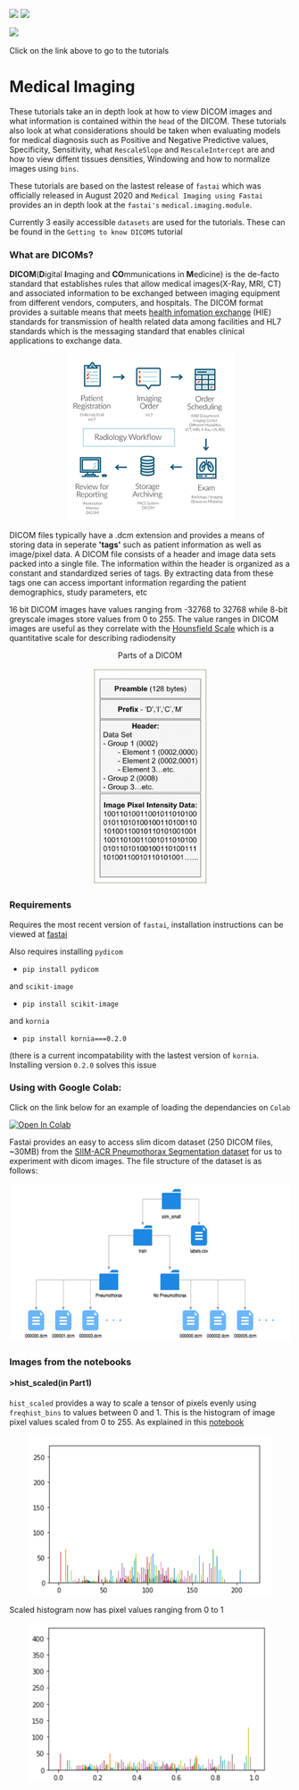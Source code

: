 [//]: # (BADGES SECTION: change `fastai` with your GitHub username and `fastpages` with the name of your repo)

![](https://github.com/asvcode/MedicalImaging/workflows/CI/badge.svg)
![](https://github.com/asvcode/MedicalImaging/workflows/GH-Pages%20Status/badge.svg)


[![](https://img.shields.io/static/v1?label=Medical%20Imaging%20Tutorial&message=link&labelColor=2f363d&color=blue&style=flat&logo=github&logoColor=959da5)](https://asvcode.github.io/MedicalImaging/)

[//]: # (END OF BADGES SECTION)

Click on the link above to go to the tutorials

# Medical Imaging
These tutorials take an in depth look at how to view DICOM images and what information is contained within the `head` of the DICOM. These tutorials also look at what considerations should be taken when evaluating models for medical diagnosis such as Positive and Negative Predictive values, Specificity, Sensitivity, what `RescaleSlope` and `RescaleIntercept` are and how to view diffent tissues densities, Windowing and how to normalize images using `bins`.  

These tutorials are based on the lastest release of `fastai` which was officially released in August 2020 and `Medical Imaging using Fastai` provides an in depth look at the `fastai's` `medical.imaging.module`.

Currently 3 easily accessible `datasets` are used for the tutorials.  These can be found in the `Getting to know DICOMS` tutorial

### What are DICOMs?

**DICOM**(**D**igital **I**maging and **CO**mmunications in **M**edicine) is the de-facto standard that establishes rules that allow medical images(X-Ray, MRI, CT) and associated information to be exchanged between imaging equipment from different vendors, computers, and hospitals. The DICOM format provides a suitable means that meets [health infomation exchange](https://www.himss.org/interoperability-and-health-information-exchange) (HIE) standards for transmission of health related data among facilities and HL7 standards which is the messaging standard that enables clinical applications to exchange data.

<p align="center">
  <img width="300" height="300" src="images/dicom_wf.PNG">
</p>

DICOM files typically have a .dcm extension and provides a means of storing data in seperate **'tags'** such as patient information as well as image/pixel data. A DICOM file consists of a header and image data sets packed into a single file. The information within the header is organized as a constant and standardized series of tags. By extracting data from these tags one can access important information regarding the patient demographics, study parameters, etc

16 bit DICOM images have values ranging from -32768 to 32768 while 8-bit greyscale images store values from 0 to 255. The value ranges in DICOM images are useful as they correlate with the [Hounsfield Scale](https://en.wikipedia.org/wiki/Hounsfield_scale) which is a quantitative scale for describing radiodensity


<p align="center">
  Parts of a DICOM
</p>


<p align="center">
  <img width="208" height="388" src="images/dicom_.PNG">
</p>

### Requirements

Requires the most recent version of `fastai`, installation instructions can be viewed at [fastai](https://github.com/fastai/fastai)

Also requires installing `pydicom`

- `pip install pydicom`

and `scikit-image`

- `pip install scikit-image`

and `kornia`

- `pip install kornia===0.2.0`

(there is a current incompatability with the lastest version of `kornia`.  Installing version `0.2.0` solves this issue

### Using with Google Colab:

Click on the link below for an example of loading the dependancies on `Colab`

[![Open In Colab](https://colab.research.google.com/assets/colab-badge.svg)](https://colab.research.google.com/drive/12yzCUieRREEb535XVbPzSzjv_7YUuTeb?usp=sharing)


Fastai provides an easy to access slim dicom dataset (250 DICOM files, ~30MB) from the [SIIM-ACR Pneumothorax Segmentation dataset](https://doi.org/10.1007/s10278-019-00299-9) for us to experiment with dicom images.  The file structure of the dataset is as follows:

<p align="center">
  <img width="600" height="284" src="images/dicom.PNG">
</p>

### Images from the notebooks

#### >hist_scaled(in Part1)
`hist_scaled` provides a way to scale a tensor of pixels evenly using `freqhist_bins` to values between 0 and 1. This is the histogram of image pixel values scaled from 0 to 255.  As explained in this [notebook](https://www.kaggle.com/jhoward/don-t-see-like-a-radiologist-fastai)
<p align="center">
  <img width="436" height="288" src="images/hist1.PNG">
</p>

Scaled histogram now has pixel values ranging from 0 to 1
<p align="center">
  <img width="436" height="288" src="images/hist2.PNG">
</p>


